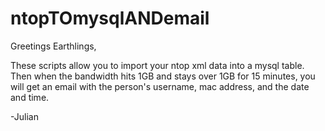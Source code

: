 # ntopTOmysqlANDemail

Greetings Earthlings,

These scripts allow you to import your ntop xml data into a mysql table.
Then when the bandwidth hits 1GB and stays over 1GB for 15 minutes, 
you will get an email with the person's username, mac address, and the date and time. 

-Julian
